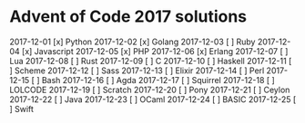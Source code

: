 # Advent of Code 2017 solutions

2017-12-01 [x] Python
2017-12-02 [x] Golang
2017-12-03 [ ] Ruby
2017-12-04 [x] Javascript
2017-12-05 [x] PHP
2017-12-06 [x] Erlang
2017-12-07 [ ] Lua
2017-12-08 [ ] Rust
2017-12-09 [ ] C
2017-12-10 [ ] Haskell
2017-12-11 [ ] Scheme
2017-12-12 [ ] Sass
2017-12-13 [ ] Elixir
2017-12-14 [ ] Perl
2017-12-15 [ ] Bash
2017-12-16 [ ] Agda
2017-12-17 [ ] Squirrel
2017-12-18 [ ] LOLCODE
2017-12-19 [ ] Scratch
2017-12-20 [ ] Pony
2017-12-21 [ ] Ceylon
2017-12-22 [ ] Java
2017-12-23 [ ] OCaml
2017-12-24 [ ] BASIC
2017-12-25 [ ] Swift 